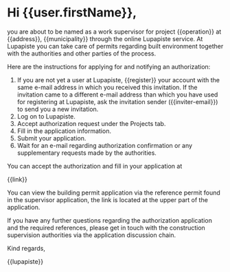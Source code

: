 # Hi {{user.firstName}},

you are about to be named as a work supervisor for project {{operation}} at {{address}}, {{municipality}} through the online Lupapiste service. At Lupapiste you can take care of permits regarding built environment together with the authorities and other parties of the process.

Here are the instructions for applying for and notifying an authorization:

1. If you are not yet a user at Lupapiste, {{register}} your account with the same e-mail address in which you received this invitation. If the invitation came to a different e-mail address than which you have used for registering at Lupapiste, ask the invitation sender ({{inviter-email}}) to send you a new invitation.
2. Log on to Lupapiste.
3. Accept authorization request under the Projects tab.
4. Fill in the application information.
5. Submit your application.
6. Wait for an e-mail regarding authorization confirmation or any supplementary requests made by the authorities.

You can accept the authorization and fill in your application at

{{link}}

You can view the building permit application via the reference permit found in the supervisor application, the link is located at the upper part of the application.

If you have any further questions regarding the authorization application and the required references, please get in touch with the construction supervision authorities via the application discussion chain.

Kind regards,

{{lupapiste}}
